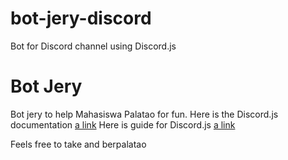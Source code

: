 # bot-jery-discord
Bot for Discord channel using Discord.js

<h1>Bot Jery</h1>

Bot jery to help Mahasiswa Palatao for fun.
Here is the Discord.js documentation [a link](https://discord.js.org/#/)
Here is guide for Discord.js [a link](https://discordjs.guide/)

Feels free to take and berpalatao
